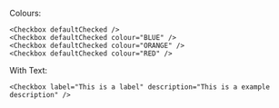 Colours:

```tsx
<Checkbox defaultChecked />
<Checkbox defaultChecked colour="BLUE" />
<Checkbox defaultChecked colour="ORANGE" />
<Checkbox defaultChecked colour="RED" />
```

With Text:

```tsx
<Checkbox label="This is a label" description="This is a example description" />
```
